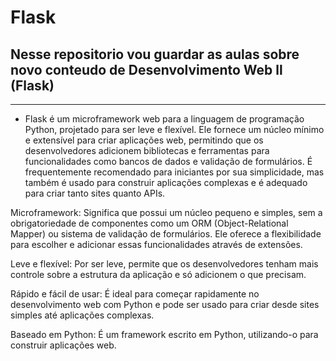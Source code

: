 # Flask
## Nesse repositorio vou guardar as aulas sobre novo conteudo de Desenvolvimento Web ll (Flask)

---

 - Flask é um microframework web para a linguagem de programação Python, projetado para ser leve e flexível. Ele fornece um núcleo mínimo e extensível para criar aplicações web, permitindo que os desenvolvedores adicionem bibliotecas e ferramentas para funcionalidades como bancos de dados e validação de formulários. É frequentemente recomendado para iniciantes por sua simplicidade, mas também é usado para construir aplicações complexas e é adequado para criar tanto sites quanto APIs. 

Microframework: Significa que possui um núcleo pequeno e simples, sem a obrigatoriedade de componentes como um ORM (Object-Relational Mapper) ou sistema de validação de formulários. Ele oferece a flexibilidade para escolher e adicionar essas funcionalidades através de extensões. 

Leve e flexível: Por ser leve, permite que os desenvolvedores tenham mais controle sobre a estrutura da aplicação e só adicionem o que precisam. 

Rápido e fácil de usar: É ideal para começar rapidamente no desenvolvimento web com Python e pode ser usado para criar desde sites simples até aplicações complexas. 

Baseado em Python: É um framework escrito em Python, utilizando-o para construir aplicações web. 
